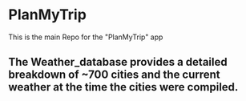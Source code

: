 # PlanMyTrip
This is the main Repo for the "PlanMyTrip" app

## The Weather_database provides a detailed breakdown of ~700 cities and the current weather at the time the cities were compiled. 
